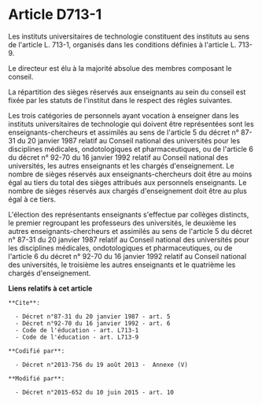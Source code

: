 # Article D713-1

Les instituts universitaires de technologie constituent des instituts au sens de l'article L. 713-1, organisés dans les
conditions définies à l'article L. 713-9. 

Le directeur est élu à la majorité absolue des membres composant le conseil. 

La répartition des sièges réservés aux enseignants au sein du conseil est fixée par les statuts de l'institut dans le respect
des règles suivantes. 

Les trois catégories de personnels ayant vocation à enseigner dans les instituts universitaires de technologie qui doivent
être représentées sont les enseignants-chercheurs et assimilés au sens de l'article 5 du décret n° 87-31 du 20 janvier 1987
relatif au Conseil national des universités pour les disciplines médicales, ondotologiques et pharmaceutiques, ou de
l'article 6 du décret n° 92-70 du 16 janvier 1992 relatif au Conseil national des universités, les autres enseignants et les
chargés d'enseignement. Le nombre de sièges réservés aux enseignants-chercheurs doit être au moins égal au tiers du total des
sièges attribués aux personnels enseignants. Le nombre de sièges réservés aux chargés d'enseignement doit être au plus égal à
ce tiers. 

L'élection des représentants enseignants s'effectue par collèges distincts, le premier regroupant les professeurs des
universités, le deuxième les autres enseignants-chercheurs et assimilés au sens de l'article 5 du décret n° 87-31 du 20
janvier 1987 relatif au Conseil national des universités pour les disciplines médicales, ondotologiques et pharmaceutiques,
ou de l'article 6 du décret n° 92-70 du 16 janvier 1992 relatif au Conseil national des universités, le troisième les autres
enseignants et le quatrième les chargés d'enseignement.

**Liens relatifs à cet article**

	**Cite**:

	  - Décret n°87-31 du 20 janvier 1987 - art. 5
	  - Décret n°92-70 du 16 janvier 1992 - art. 6
	  - Code de l'éducation - art. L713-1
	  - Code de l'éducation - art. L713-9

	**Codifié par**:

	  - Décret n°2013-756 du 19 août 2013 -  Annexe (V)

	**Modifié par**:

	  - Décret n°2015-652 du 10 juin 2015 - art. 10
